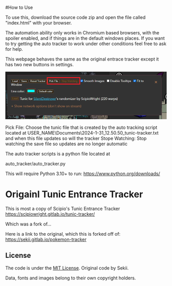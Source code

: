 #How to Use

To use this, download the source code zip and open the file called "index.html" with your browser.

The automation ability only works in Chromium based browsers, with the spoiler enabled, and if things are in the default windows places. If you want to try getting the auto tracker to work under other conditions feel free to ask for help.

This webpage behaves the same as the original entrace tracker except it has two new buttons in settings.

![A screen cap of the new settings menu with the two new buttons "pick file" and "stop watching" higlighted in red. the new buttons are between the Reset Tracker buttn and smooth images checkbox ](settings_menu.PNG)

Pick File: Choose the tunic file that is created by the auto tracking script located at USER_NAME\\Documents\\2024-1-31_12.50.50_tunic-tracker.txt and when this file updates so will the tracker
Stope Watching: Stop watching the save file so updates are no longer automatic

The auto tracker scripts is a python file located at

auto_tracker/auto_tracker.py

This will require Python 3.10+ to run: https://www.python.org/downloads/



# Origainl Tunic Entrance Tracker

This is most a copy of Scipio's Tunic Entrance Tracker https://scipiowright.gitlab.io/tunic-tracker/

Which was a fork of...

Here is a link to the original, which this is forked off of:
https://sekii.gitlab.io/pokemon-tracker

## License
The code is under the [MIT License](code/LICENSE.txt). Original code by Sekii.

Data, fonts and images belong to their own copyright holders.
